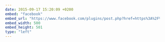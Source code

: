 ```yaml
---
date: 2015-09-17 15:20:09 +0200
embed: "facebook"
embed_url: "https://www.facebook.com/plugins/post.php?href=https%3A%2F%2Fwww.facebook.com%2Fphoto.php%3Ffbid%3D920045408066391%26set%3Da.701530316584569.1073741829.100001828228976%26type%3D3&width=500"
embed_width: 500
embed_height: 501
type: "left"
---
```

